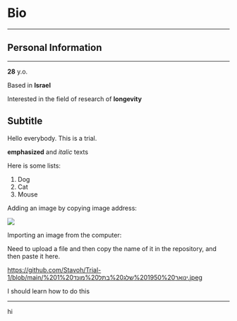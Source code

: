# Bio

---

## Personal Information
---

**28** y.o.

Based in **Israel**

Interested in the field of research of **longevity**

## Subtitle

Hello everybody. This is a trial.

**emphasized** and _italic_ texts

Here is some lists:

1. Dog
2. Cat
3. Mouse

Adding an image by copying image address:

![](https://i.natgeofe.com/n/7bd4e32f-9caf-4f2f-96f9-aa456d99896f/MM10120_230829_14318.jpg?w=2880&h=1920)

Importing an image from the computer:

Need to upload a file and then copy the name of it in the repository, and then paste it here.

https://github.com/Stavoh/Trial-1/blob/main/ינואר%201950%20שלג%20בתל%20מונד%201%20.jpeg

I should learn how to do this

---

hi
